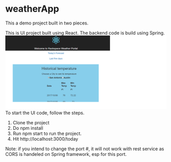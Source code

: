 # weatherApp
This a demo project built in two pieces.

This is UI project built using React. The backend code is build using Spring.
![Alt text](/UI_screenshot.png?raw=true "Optional Title")
To start the UI code, follow the steps.
1. Clone the project
2. Do npm install
3. Run npm start to run the project. 
4. Hit http://localhost:3000/today

Note: if you intend to change the port #, it will not work with rest service as CORS is handeled on Spring framework, esp for this port.
